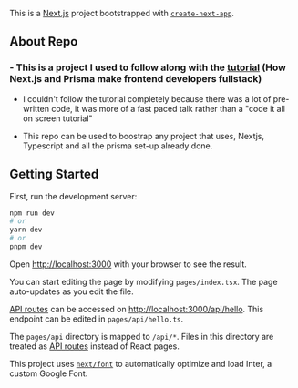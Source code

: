 This is a [Next.js](https://nextjs.org/) project bootstrapped with [`create-next-app`](https://github.com/vercel/next.js/tree/canary/packages/create-next-app).

## About Repo

### - This is a project I used to follow along with the [tutorial](https://www.youtube.com/watch?v=quNLtK7hWYs&pp=ygU5SG93IG5leHRqcyBhbmQgcHJpc21hIG1ha2UgZnJvbnRlbmQgZGV2ZWxvcGVycyBmdWxsLXN0YWNr) (How Next.js and Prisma make frontend developers fullstack)

- I couldn't follow the tutorial completely because there was a lot of pre-written code, it was more of a fast paced talk rather than a "code it all on screen tutorial"

- This repo can be used to boostrap any project that uses, Nextjs, Typescript and all the prisma set-up already done.

## Getting Started

First, run the development server:

```bash
npm run dev
# or
yarn dev
# or
pnpm dev
```

Open [http://localhost:3000](http://localhost:3000) with your browser to see the result.

You can start editing the page by modifying `pages/index.tsx`. The page auto-updates as you edit the file.

[API routes](https://nextjs.org/docs/api-routes/introduction) can be accessed on [http://localhost:3000/api/hello](http://localhost:3000/api/hello). This endpoint can be edited in `pages/api/hello.ts`.

The `pages/api` directory is mapped to `/api/*`. Files in this directory are treated as [API routes](https://nextjs.org/docs/api-routes/introduction) instead of React pages.

This project uses [`next/font`](https://nextjs.org/docs/basic-features/font-optimization) to automatically optimize and load Inter, a custom Google Font.
